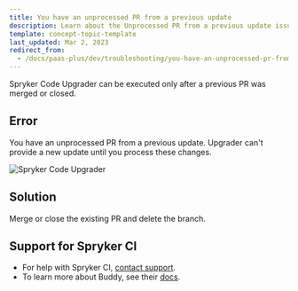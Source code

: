 ```yaml
---
title: You have an unprocessed PR from a previous update
description: Learn about the Unprocessed PR from a previous update issue in Spryker Code Upgrader and how it can impact the upgrade process.
template: concept-topic-template
last_updated: Mar 2, 2023
redirect_from:
  - /docs/paas-plus/dev/troubleshooting/you-have-an-unprocessed-pr-from-a-previous-update.html
---
```


Spryker Code Upgrader can be executed only after a previous PR was merged or closed.


## Error

You have an unprocessed PR from a previous update. Upgrader can't provide a new update until you process these changes.

![Spryker Code Upgrader](https://spryker.s3.eu-central-1.amazonaws.com/docs/paas%2B/dev/troubleshooting/you-have-an-unprocessed-pr-from-a-previous-update.md/unprocessed-pr-log.png)

## Solution

Merge or close the existing PR and delete the branch.

## Support for Spryker CI

* For help with Spryker CI, [contact support](https://support.spryker.com).
* To learn more about Buddy, see their [docs](https://buddy.works/docs).
